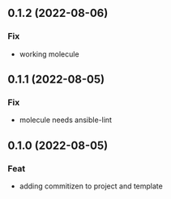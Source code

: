 ## 0.1.2 (2022-08-06)

### Fix

- working molecule

## 0.1.1 (2022-08-05)

### Fix

- molecule needs ansible-lint

## 0.1.0 (2022-08-05)

### Feat

- adding commitizen to project and template
